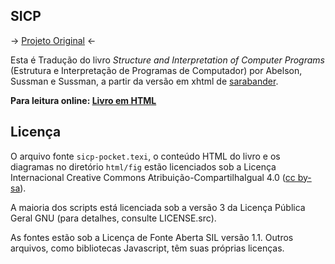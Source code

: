 ## SICP

→ [Projeto Original](https://github.com/sarabander/sicp) ←

Esta é Tradução do livro _Structure and Interpretation of Computer Programs_ (Estrutura e Interpretação de Programas de Computador) por Abelson, Sussman e Sussman, a partir da versão em xhtml de [sarabander](https://github.com/sarabander).

**Para leitura online: [Livro em HTML](https://jhonatafs.github.io/sicp-pt-br/)**

## Licença

O arquivo fonte `sicp-pocket.texi`, o conteúdo HTML do livro e os diagramas no diretório `html/fig` estão licenciados sob a Licença Internacional Creative Commons Atribuição-CompartilhaIgual 4.0 ([cc by-sa](https://creativecommons.org/licenses/by-sa/4.0)).

A maioria dos scripts está licenciada sob a versão 3 da Licença Pública Geral GNU (para detalhes, consulte LICENSE.src).

As fontes estão sob a Licença de Fonte Aberta SIL versão 1.1. Outros arquivos, como bibliotecas Javascript, têm suas próprias licenças.
